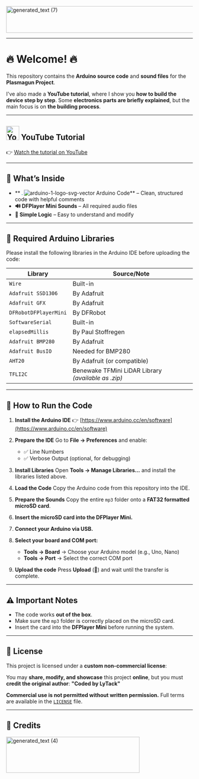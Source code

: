 
 
 <img width="1879" height="72" alt="generated_text (7)" src="https://github.com/user-attachments/assets/e1e29e2e-13df-45b0-bea9-5df349616d71" />



---

# 🔥 Welcome! 🔥

This repository contains the **Arduino source code** and **sound files** for the **Plasmagun Project**.

I've also made a **YouTube tutorial**, where I show you **how to build the device step by step**.
Some **electronics parts are briefly explained**, but the main focus is on **the building process**.

---

## <img width="35" height="38" alt="Youtube_logo" src="https://github.com/user-attachments/assets/b3975ed4-adde-4141-aac9-945f6a37d26c" /> YouTube Tutorial

👉 [Watch the tutorial on YouTube](https://www.youtube.com/@LyTack)

---

## 📂 What’s Inside

* ** <svg xmlns="http://www.w3.org/2000/svg" width="2" height="2" viewBox="0 0 1372.201 1372.684"><path fill="#00979D" stroke="#81C9CB" stroke-width=".932" stroke-miterlimit="10" d="M1371.701 686.024c0 378.658-306.972 685.605-685.549 685.605C307.451 1371.629.5 1064.682.5 686.024.5 307.455 307.451.483 686.152.483c378.594.001 685.549 306.972 685.549 685.541z"/><linearGradient id="a" gradientUnits="userSpaceOnUse" x1="-16.3" y1="16.071" x2="1354.901" y2="16.071" gradientTransform="matrix(1 0 0 -1 16.8 702.696)"><stop offset=".117" stop-color="#fff" stop-opacity="0"/><stop offset=".252" stop-color="#c0d1d3" stop-opacity=".153"/><stop offset=".387" stop-color="#91b3b7" stop-opacity=".306"/><stop offset=".52" stop-color="#6d9fa3" stop-opacity=".457"/><stop offset=".65" stop-color="#4d9195" stop-opacity=".604"/><stop offset=".776" stop-color="#30888b" stop-opacity=".746"/><stop offset=".895" stop-color="#148386" stop-opacity=".881"/><stop offset="1" stop-color="#008184"/></linearGradient><linearGradient id="b" gradientUnits="userSpaceOnUse" x1="-16.8" y1="16.071" x2="1355.401" y2="16.071" gradientTransform="matrix(1 0 0 -1 16.8 702.696)"><stop offset="0" stop-color="#fff" stop-opacity="0"/><stop offset=".153" stop-color="#c0d1d3" stop-opacity=".153"/><stop offset=".306" stop-color="#91b3b7" stop-opacity=".306"/><stop offset=".457" stop-color="#6d9fa3" stop-opacity=".457"/><stop offset=".604" stop-color="#4d9195" stop-opacity=".604"/><stop offset=".746" stop-color="#30888b" stop-opacity=".746"/><stop offset=".881" stop-color="#148386" stop-opacity=".881"/><stop offset="1" stop-color="#008184"/></linearGradient><path opacity=".5" fill="url(#a)" stroke="url(#b)" stroke-miterlimit="10" d="M1371.701 686.595c0 378.65-306.972 685.606-685.549 685.606C307.451 1372.201.5 1065.23.5 686.595.5 308.019 307.451 1.048 686.152 1.048c378.594.016 685.549 306.97 685.549 685.547z"/><g fill="#FFF"><path d="M947.959 931.196c-12.909 0-26.127-.929-39.127-2.864-108.978-15.554-181.848-93.822-222.665-153.989-40.946 60.166-113.811 138.512-222.74 154.045a275.864 275.864 0 0 1-39.133 2.785c-67.753 0-131.358-25.217-179.201-71.003-48.299-46.165-74.951-108.114-74.951-174.171 0-66.14 26.651-128.004 75.021-174.253 47.797-45.793 111.449-70.936 179.231-70.936 12.918 0 26.067.928 39.023 2.783 108.932 15.535 181.794 93.813 222.743 153.99 40.825-60.177 113.689-138.432 222.658-153.99 13-1.863 26.148-2.783 39.066-2.783 67.753 0 131.401 25.208 179.197 70.936 48.345 46.249 74.937 108.113 74.937 174.253 0 66.057-26.524 128.006-74.868 174.171-47.881 45.785-111.434 71.026-179.191 71.026M734.42 686.024c21.283 40.534 84.067 141.676 186.692 156.375 8.984 1.236 18.028 1.923 26.839 1.923 92.185 0 167.225-71.002 167.225-158.322s-75.023-158.321-167.291-158.321c-8.812 0-17.853.629-26.753 1.921-102.644 14.664-165.428 115.806-186.712 156.424M424.393 527.702c-92.308 0-167.36 70.998-167.36 158.321 0 87.305 75.021 158.322 167.245 158.322 8.852 0 17.897-.688 26.879-1.922 102.629-14.697 165.394-115.783 186.689-156.375-21.237-40.535-84.061-141.761-186.689-156.376-8.877-1.341-17.945-1.97-26.764-1.97"/><path d="M354.37 662.051h152.625v49.181H354.37zM1016.484 662.051h-51.671v-51.747h-49.348v51.747h-51.648v49.181h51.648v51.737h49.348v-51.737h51.671z"/></g></svg>
![arduino-1-logo-svg-vector](https://github.com/user-attachments/assets/524c7093-f113-40fb-9208-619aa3dbd38e) Arduino Code** – Clean, structured code with helpful comments
* **🔊 DFPlayer Mini Sounds** – All required audio files
* **🧠 Simple Logic** – Easy to understand and modify

---

## 🧰 Required Arduino Libraries

Please install the following libraries in the Arduino IDE before uploading the code:

| Library               | Source/Note                                         |
| --------------------- | --------------------------------------------------- |
| `Wire`                | Built-in                                            |
| `Adafruit SSD1306`    | By Adafruit                                         |
| `Adafruit GFX`        | By Adafruit                                         |
| `DFRobotDFPlayerMini` | By DFRobot                                          |
| `SoftwareSerial`      | Built-in                                            |
| `elapsedMillis`       | By Paul Stoffregen                                  |
| `Adafruit BMP280`     | By Adafruit                                         |
| `Adafruit BusIO`      | Needed for BMP280                                   |
| `AHT20`               | By Adafruit (or compatible)                         |
| `TFLI2C`              | Benewake TFMini LiDAR Library *(available as .zip)* |

---

## 🚀 How to Run the Code

1. **Install the Arduino IDE**
   👉 [https://www.arduino.cc/en/software](https://www.arduino.cc/en/software)

2. **Prepare the IDE**
   Go to **File → Preferences** and enable:

   * ✅ Line Numbers
   * ✅ Verbose Output (optional, for debugging)

3. **Install Libraries**
   Open **Tools → Manage Libraries...** and install the libraries listed above.

4. **Load the Code**
   Copy the Arduino code from this repository into the IDE.

5. **Prepare the Sounds**
   Copy the entire `mp3` folder onto a **FAT32 formatted microSD card**.

6. **Insert the microSD card into the DFPlayer Mini.**

7. **Connect your Arduino via USB.**

8. **Select your board and COM port:**

   * **Tools → Board** → Choose your Arduino model (e.g., Uno, Nano)
   * **Tools → Port** → Select the correct COM port

9. **Upload the code**
   Press **Upload** (🔼) and wait until the transfer is complete.

---

## ⚠️ Important Notes

* The code works **out of the box**.
* Make sure the `mp3` folder is correctly placed on the microSD card.
* Insert the card into the **DFPlayer Mini** before running the system.

---

## 📄 License

This project is licensed under a **custom non-commercial license**:

You may **share, modify, and showcase** this project **online**, but you must **credit the original author**:
**"Coded by LyTack"**

**Commercial use is not permitted without written permission.**
Full terms are available in the [`LICENSE`](./LICENSE) file.

---

## 🙌 Credits 


<img width="360" height="97" alt="generated_text (4)" src="https://github.com/user-attachments/assets/2fb42d78-e5de-419a-932a-e24c4d67e8ce" />


